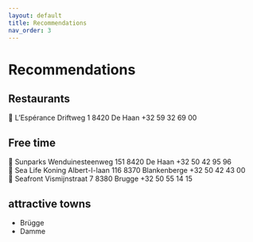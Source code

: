 ```yaml
---
layout: default
title: Recommendations
nav_order: 3
---
```


# Recommendations

## **Restaurants**

<aside>
📍 L’Espérance
Driftweg 1
8420 De Haan
+32 59 32 69 00

</aside>

## **Free time**

<aside>
📍 Sunparks
Wenduinesteenweg 151
8420 De Haan
+32 50 42 95 96

</aside>

<aside>
📍 Sea Life
Koning Albert-I-laan 116
8370 Blankenberge
+32 50 42 43 00

</aside>

<aside>
📍 Seafront
Vismijnstraat 7
8380 Brugge
+32 50 55 14 15

</aside>

## **attractive towns**

- Brügge
- Damme
